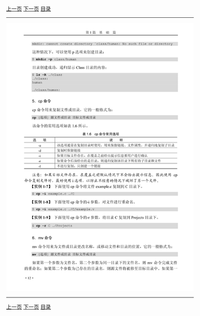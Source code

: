 [上一页](024.md) [下一页](026.md) [目录](../README.md)

***

![025](../images/025.png)

***

[上一页](024.md) [下一页](026.md) [目录](../README.md)
